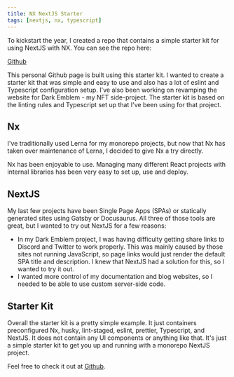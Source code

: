 ```yaml
---
title: NX NextJS Starter
tags: [nextjs, nx, typescript]
---
```


To kickstart the year, I created a repo that contains a simple starter kit for using NextJS with NX. You can see the repo here:

[Github](https://github.com/idmontie/nx-nextjs-starter)

This personal Github page is built using this starter kit. I wanted to create a starter kit that was simple and easy to use and also has a lot of eslint and Typescript configuration setup. I've also been working on revamping the website for Dark Emblem - my NFT side-project. The starter kit is based on the linting rules and Typescript set up that I've been using for that project.

## Nx

I've traditionally used Lerna for my monorepo projects, but now that Nx has taken over maintenance of Lerna, I decided to give Nx a try directly.

Nx has been enjoyable to use. Managing many different React projects with internal libraries has been very easy to set up, use and deploy.

## NextJS

My last few projects have been Single Page Apps (SPAs) or statically generated sites using Gatsby or Docusaurus. All three of those tools are great, but I wanted to try out NextJS for a few reasons:

* In my Dark Emblem project, I was having difficulty getting share links to Discord and Twitter to work properly. This was mainly caused by those sites not running JavaScript, so page links would just render the default SPA title and description. I knew that NextJS had a solution for this, so I wanted to try it out.
* I wanted more control of my documentation and blog websites, so I needed to be able to use custom server-side code.

## Starter Kit

Overall the starter kit is a pretty simple example. It just containers preconfigured Nx, husky, lint-staged, eslint, prettier, Typescript, and NextJS. It does not contain any UI components or anything like that. It's just a simple starter kit to get you up and running with a monorepo NextJS project.

Feel free to check it out at [Github](https://github.com/idmontie/nx-nextjs-starter).